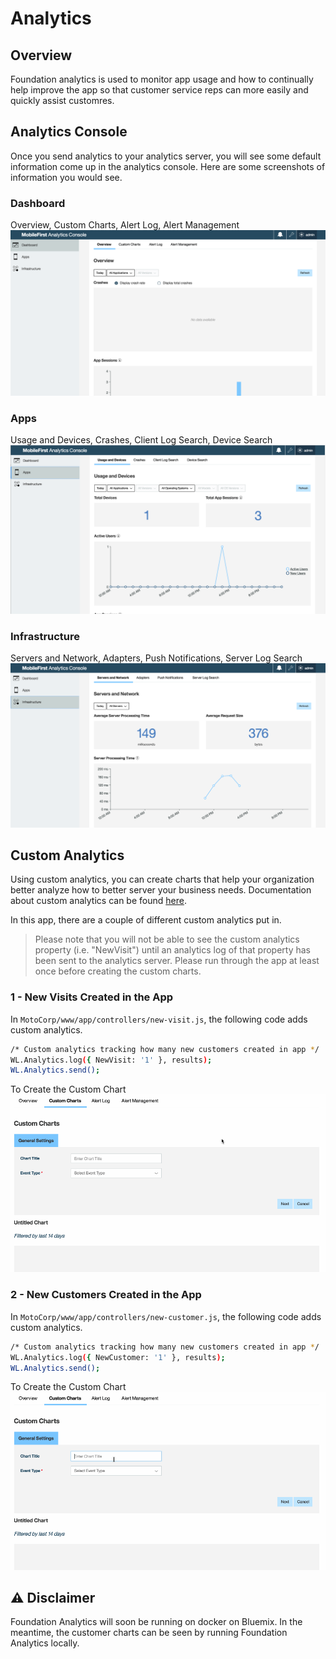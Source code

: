 # Analytics

## Overview
Foundation analytics is used to monitor app usage and how to continually help improve the app so that customer service reps can more easily and quickly assist customres.

## Analytics Console
Once you send analytics to your analytics server, you will see some default information come up in the analytics console.
Here are some screenshots of information you would see.

### Dashboard
Overview, Custom Charts, Alert Log, Alert Management
![Scope Mapping](/Lab/img/Dashboard.png)

### Apps
Usage and Devices, Crashes, Client Log Search, Device Search
![Scope Mapping](/Lab/img/Apps.png)

### Infrastructure
Servers and Network, Adapters, Push Notifications, Server Log Search
![Scope Mapping](/Lab/img/Infrastructure.png)

## Custom Analytics
Using custom analytics, you can create charts that help your organization better analyze how to better server your business needs.
Documentation about custom analytics can be found [here](https://mobilefirstplatform.ibmcloud.com/tutorials/en/foundation/8.0/analytics/custom-charts/).

In this app, there are a couple of different custom analytics put in.

> Please note that you will not be able to see the custom analytics property (i.e. "NewVisit") until an analytics log of that property has been sent to the analytics server. Please run through the app at least once before creating the custom charts.

### 1 - New Visits Created in the App

In `MotoCorp/www/app/controllers/new-visit.js`, the following code adds custom analytics.

```bash
/* Custom analytics tracking how many new customers created in app */
WL.Analytics.log({ NewVisit: '1' }, results);         
WL.Analytics.send();
```

To Create the Custom Chart
![Scope Mapping](/Lab/img/new-visit.gif)


### 2 - New Customers Created in the App 

In `MotoCorp/www/app/controllers/new-customer.js`, the following code adds custom analytics.

```bash
/* Custom analytics tracking how many new customers created in app */
WL.Analytics.log({ NewCustomer: '1' }, results);         
WL.Analytics.send();
```

To Create the Custom Chart
![Scope Mapping](/Lab/img/new-customer.gif)

## :warning: Disclaimer
Foundation Analytics will soon be running on docker on Bluemix. In the meantime, the customer charts can be seen by running Foundation Analytics locally.


